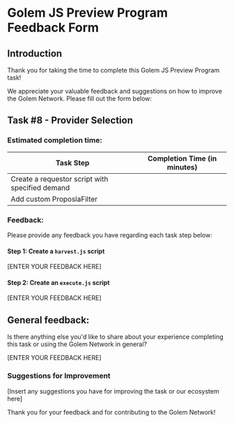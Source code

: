 # Golem JS Preview Program Feedback Form

## Introduction

Thank you for taking the time to complete this Golem JS Preview Program task!

We appreciate your valuable feedback and suggestions on how to improve the Golem Network.
Please fill out the form below:

## Task #8 - Provider Selection

### Estimated completion time:
| Task Step                     | Completion Time (in minutes) |
|-------------------------------|------------------------------|
| Create a requestor script with specified demand  |                              |
| Add custom ProposlaFilter |                              |


### Feedback:
Please provide any feedback you have regarding each task step below:

#### Step 1: Create a `harvest.js` script

[ENTER YOUR FEEDBACK HERE]

#### Step 2: Create an `execute.js` script

[ENTER YOUR FEEDBACK HERE]

## General feedback:
Is there anything else you'd like to share about your experience 
completing this task or using the Golem Network in general? 

[ENTER YOUR FEEDBACK HERE]

### Suggestions for Improvement

[Insert any suggestions you have for improving the task or our ecosystem here]

Thank you for your feedback and for contributing to the Golem Network!
